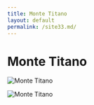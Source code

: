 ```yaml
---
title: Monte Titano
layout: default
permalink: /site33.md/
---
```

Monte Titano
===============================================================================


![Monte Titano](https://www.thebestviewpoints.com/wp-content/uploads/2020/05/AAA7751-Panorama-photoshopped.jpg)

![Monte Titano](https://c8.alamy.com/comp/AYJF50/sm-san-marino-monte-titano-AYJF50.jpg)